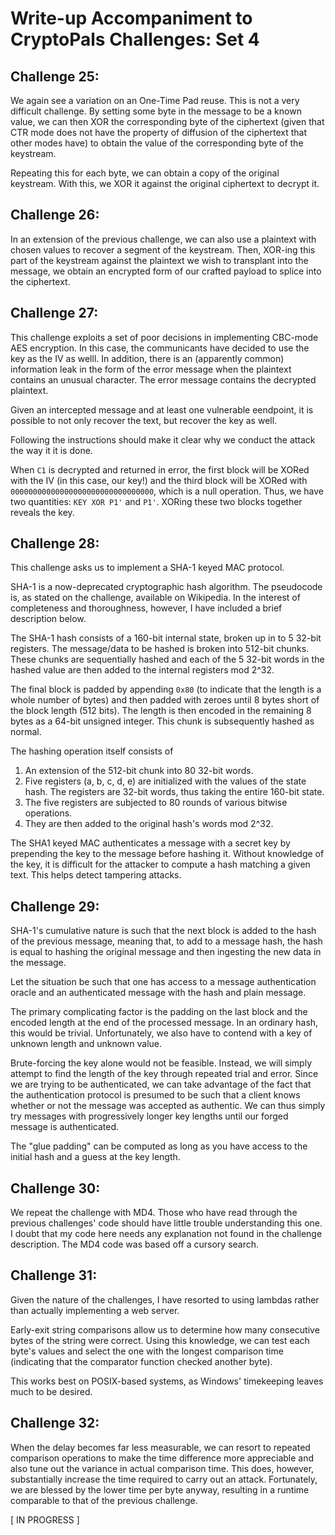 # Write-up Accompaniment to CryptoPals Challenges: Set 4

## Challenge 25: 

We again see a variation on an One-Time Pad reuse. This is not a very difficult
challenge. By setting some byte in the message to be a known value, we can then
XOR the corresponding byte of the ciphertext (given that CTR mode does not have
the property of diffusion of the ciphertext that other modes have) to obtain the
value of the corresponding byte of the keystream. 

Repeating this for each byte, we can obtain a copy of the original keystream.
With this, we XOR it against the original ciphertext to decrypt it.

## Challenge 26:

In an extension of the previous challenge, we can also use a plaintext with
chosen values to recover a segment of the keystream. Then, XOR-ing this part of
the keystream against the plaintext we wish to transplant into the message, we
obtain an encrypted form of our crafted payload to splice into the ciphertext.

## Challenge 27:

This challenge exploits a set of poor decisions in implementing CBC-mode AES
encryption. In this case, the communicants have decided to use the key as the
IV as welll. In addition, there is an (apparently common) information leak in
the form of the error message when the plaintext contains an unusual character.
The error message contains the decrypted plaintext.

Given an intercepted message and at least one vulnerable eendpoint, it is 
possible to not only recover the text, but recover the key as well.

Following the instructions should make it clear why we conduct the attack the
way it it is done.

When `C1` is decrypted and returned in error, the first block will be XORed with
the IV (in this case, our key!) and the third block will be XORed with 
`00000000000000000000000000000000`, which is a null operation. Thus, we have two
quantities: `KEY XOR P1'` and `P1'`. XORing these two blocks together reveals
the key.

## Challenge 28:

This challenge asks us to implement a SHA-1 keyed MAC protocol.

SHA-1 is a now-deprecated cryptographic hash algorithm. The pseudocode is, as
stated on the challenge, available on Wikipedia. In the interest of completeness
and thoroughness, however, I have included a brief description below.

The SHA-1 hash consists of a 160-bit internal state, broken up in to 5 32-bit
registers. The message/data to be hashed is broken into 512-bit chunks. These
chunks are sequentially hashed and each of the 5 32-bit words in the hashed
value are then added to the internal registers mod 2^32.

The final block is padded by appending `0x80` (to indicate that the length is a
whole number of bytes) and then padded with zeroes until 8 bytes short of the
block length (512 bits). The length is then encoded in the remaining 8 bytes as
a 64-bit unsigned integer. This chunk is subsequently hashed as normal.

The hashing operation itself consists of 
1. An extension of the 512-bit chunk into 80 32-bit words.
2. Five registers (a, b, c, d, e) are initialized with the values of the state
hash. The registers are 32-bit words, thus taking the entire 160-bit state.
3. The five registers are subjected to 80 rounds of various bitwise operations.
4. They are then added to the original hash's words mod 2^32.

The SHA1 keyed MAC authenticates a message with a secret key by prepending the
key to the message before hashing it. Without knowledge of the key, it is
difficult for the attacker to compute a hash matching a given text. This helps
detect tampering attacks.

## Challenge 29:

SHA-1's cumulative nature is such that the next block is added to the hash of
the previous message, meaning that, to add to a message hash, the hash is equal
to hashing the original message and then ingesting the new data in the message.

Let the situation be such that one has access to a message authentication oracle
and an authenticated message with the hash and plain message.

The primary complicating factor is the padding on the last block and the encoded
length at the end of the processed message. In an ordinary hash, this would be
trivial. Unfortunately, we also have to contend with a key of unknown length and
unknown value.

Brute-forcing the key alone would not be feasible. Instead, we will simply 
attempt to find the length of the key through repeated trial and error. Since we
are trying to be authenticated, we can take advantage of the fact that the
authentication protocol is presumed to be such that a client knows whether or
not the message was accepted as authentic. We can thus simply try messages with
progressively longer key lengths until our forged message is authenticated.

The "glue padding" can be computed as long as you have access to the initial
hash and a guess at the key length.


## Challenge 30:

We repeat the challenge with MD4. Those who have read through the previous
challenges' code should have little trouble understanding this one. I doubt that
my code here needs any explanation not found in the challenge description. The
MD4 code was based off a cursory search.

## Challenge 31:

Given the nature of the challenges, I have resorted to using lambdas rather than
actually implementing a web server.

Early-exit string comparisons allow us to determine how many consecutive bytes
of the string were correct. Using this knowledge, we can test each byte's values
and select the one with the longest comparison time (indicating that the
comparator function checked another byte).

This works best on POSIX-based systems, as Windows' timekeeping leaves much to
be desired.

## Challenge 32:

When the delay becomes far less measurable, we can resort to repeated comparison
operations to make the time difference more appreciable and also tune out the
variance in actual comparison time. This does, however, substantially increase
the time required to carry out an attack. Fortunately, we are blessed by the
lower time per byte anyway, resulting in a runtime comparable to that of the
previous challenge.

[ IN PROGRESS ]
